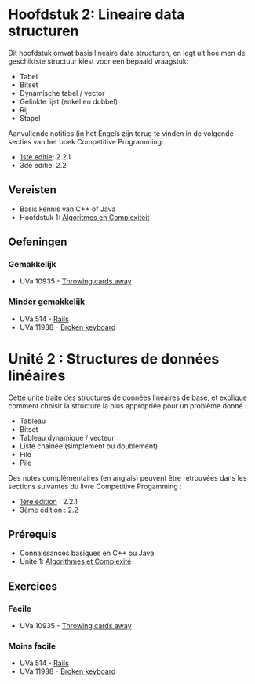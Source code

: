 # Hoofdstuk 2: Lineaire data structuren

Dit hoofdstuk omvat basis lineaire data structuren, en legt uit hoe men de geschiktste structuur kiest voor een bepaald vraagstuk:

- Tabel
- Bitset
- Dynamische tabel / vector
- Gelinkte lijst (enkel en dubbel)
- Rij
- Stapel

Aanvullende notities (in het Engels zijn terug te vinden in de volgende secties van het boek Competitive Programming:

- [1ste editie](http://www.comp.nus.edu.sg/~stevenha/myteaching/competitive_programming/cp1.pdf): 2.2.1 
- 3de editie: 2.2

## Vereisten
- Basis kennis van C++ of Java
- Hoofdstuk 1: [Algoritmes en Complexiteit](../01-complexity)

## Oefeningen

### Gemakkelijk
- UVa 10935 - [Throwing cards away](https://uva.onlinejudge.org/index.php?option=com_onlinejudge&Itemid=8&category=24&page=show_problem&problem=1876)

### Minder gemakkelijk
- UVa 514 - [Rails](https://uva.onlinejudge.org/index.php?option=com_onlinejudge&Itemid=8&category=24&page=show_problem&problem=455)
- UVa 11988 - [Broken keyboard](https://uva.onlinejudge.org/index.php?option=com_onlinejudge&Itemid=8&category=24&page=show_problem&problem=3139)

# Unité 2 : Structures de données linéaires
Cette unité traite des structures de données linéaires de base, et explique comment choisir la structure la plus appropriée pour un problème donné :
- Tableau
- Bitset
- Tableau dynamique / vecteur
- Liste chaînée (simplement ou doublement)
- File
- Pile

Des notes complémentaires (en anglais) peuvent être retrouvées dans les sections suivantes du livre Competitive Progamming :

- [1ère édition](http://www.comp.nus.edu.sg/~stevenha/myteaching/competitive_programming/cp1.pdf) : 2.2.1 
- 3ème édition : 2.2


## Prérequis
- Connaissances basiques en C++ ou Java
- Unité 1: [Algorithmes et Complexité](../01-complexity)

## Exercices

### Facile
- UVa 10935 - [Throwing cards away](https://uva.onlinejudge.org/index.php?option=com_onlinejudge&Itemid=8&category=24&page=show_problem&problem=1876)

### Moins facile
- UVa 514 - [Rails](https://uva.onlinejudge.org/index.php?option=com_onlinejudge&Itemid=8&category=24&page=show_problem&problem=455)
- UVa 11988 - [Broken keyboard](https://uva.onlinejudge.org/index.php?option=com_onlinejudge&Itemid=8&category=24&page=show_problem&problem=3139)
